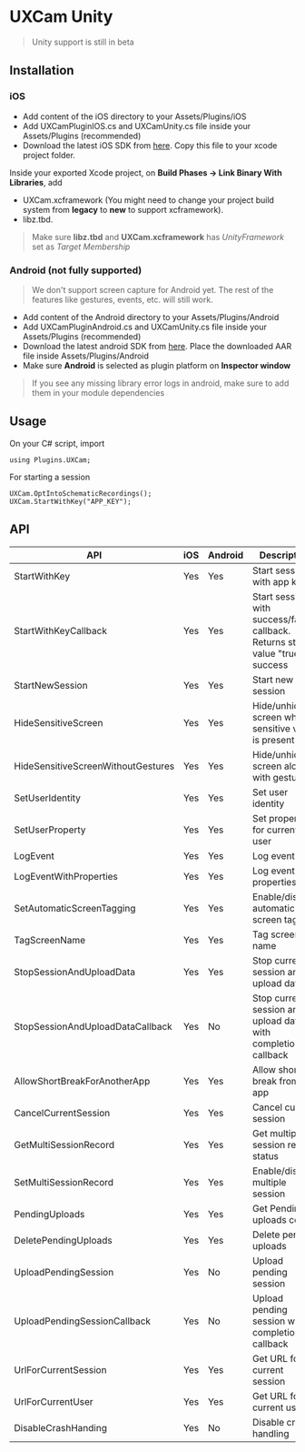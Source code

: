 # UXCam Unity
>Unity support is still in beta

## Installation

### iOS

- Add content of the iOS directory to your Assets/Plugins/iOS
- Add UXCamPluginIOS.cs and UXCamUnity.cs file inside your Assets/Plugins (recommended)
- Download the latest iOS SDK from [here](https://github.com/uxcam/ios-sdk/raw/main/UXCam.xcframework.zip). Copy this file to your xcode project folder.

Inside your exported Xcode project, on **Build Phases -> Link Binary With Libraries**, add
- UXCam.xcframework (You might need to change your project build system from **legacy** to **new** to support xcframework).
- libz.tbd.
>Make sure **libz.tbd** and **UXCam.xcframework** has *UnityFramework* set as *Target Membership*

### Android (not fully supported)
>We don't support screen capture for Android yet. The rest of the features like gestures, events, etc. will still work.

- Add content of the Android directory to your Assets/Plugins/Android
- Add UXCamPluginAndroid.cs and UXCamUnity.cs file inside your Assets/Plugins (recommended)
- Download the latest android SDK from [here](https://s3-eu-west-1.amazonaws.com/sdk.uxcam.com/android/com/uxcam/uxcam/3.3.3/uxcam-3.3.3.aar). Place the downloaded AAR file inside Assets/Plugins/Android
- Make sure **Android** is selected as plugin platform on **Inspector window**
>If you see any missing library error logs in android, make sure to add them in your module dependencies

## Usage
On your C# script, import
```
using Plugins.UXCam;
```

For starting a session
```
UXCam.OptIntoSchematicRecordings();
UXCam.StartWithKey("APP_KEY");
```

## API
API | iOS | Android | Description
----|----|----|----
StartWithKey | Yes | Yes | Start session with app key
StartWithKeyCallback | Yes | Yes | Start session with success/failure callback. Returns string value "true" on success
StartNewSession | Yes | Yes | Start new session
HideSensitiveScreen | Yes | Yes | Hide/unhide screen while sensitive view is present
HideSensitiveScreenWithoutGestures | Yes | Yes | Hide/unhide screen along with gestures
SetUserIdentity| Yes | Yes |Set user identity
SetUserProperty | Yes | Yes | Set property for current user
LogEvent | Yes | Yes| Log event
LogEventWithProperties |Yes | Yes | Log event with properties
SetAutomaticScreenTagging | Yes | Yes | Enable/disable automatic screen tagging
TagScreenName | Yes | Yes | Tag screen name
StopSessionAndUploadData | Yes | Yes | Stop current session and upload data
StopSessionAndUploadDataCallback| Yes | No | Stop current session and upload data with completion callback
AllowShortBreakForAnotherApp | Yes | Yes | Allow short break from app
CancelCurrentSession | Yes | Yes | Cancel current session
GetMultiSessionRecord | Yes | Yes | Get multiple session record status
SetMultiSessionRecord | Yes | Yes | Enable/disable multiple session 
PendingUploads | Yes | Yes | Get Pending uploads count
DeletePendingUploads | Yes | Yes | Delete pending uploads
UploadPendingSession | Yes | No | Upload pending session
UploadPendingSessionCallback | Yes | No | Upload pending session with completion callback
UrlForCurrentSession | Yes | Yes | Get URL for current session
UrlForCurrentUser | Yes | Yes | Get URL for current user
DisableCrashHanding | Yes | No | Disable crash handling
